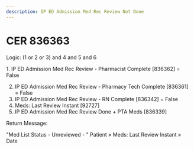 ```yaml
---
description: IP ED Admission Med Rec Review Not Done
---
```


# CER 836363

Logic: (1 or 2 or 3) and 4 and 5 and 6

&#x20;1\.   IP ED Admission Med Rec Review - Pharmacist Complete \[836362] = False

2. IP ED Admission Med Rec Review - Pharmacy Tech Complete \[836361] = False
3. IP ED Admission Med Rec Review - RN Complete \[836342] = False
4. Meds: Last Review Instant \[92727]
5. IP ED Admission Med Rec Review Done + PTA Meds \[836339]



Return Message:

"Med List Status - Unreviewed - " Patient » Meds: Last Review Instant » Date
